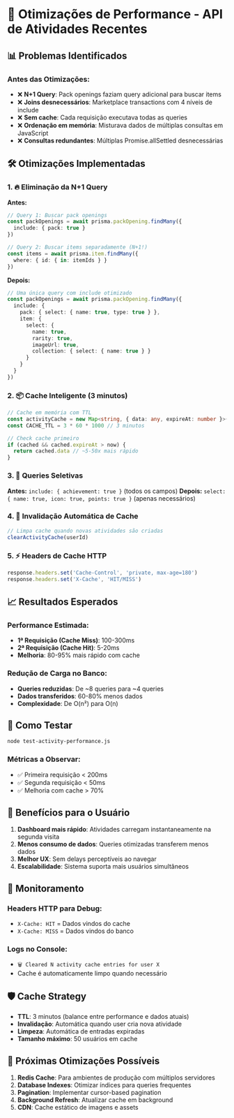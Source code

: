 # 🚀 Otimizações de Performance - API de Atividades Recentes

## 📊 Problemas Identificados

### Antes das Otimizações:
- ❌ **N+1 Query**: Pack openings faziam query adicional para buscar items
- ❌ **Joins desnecessários**: Marketplace transactions com 4 níveis de include
- ❌ **Sem cache**: Cada requisição executava todas as queries
- ❌ **Ordenação em memória**: Misturava dados de múltiplas consultas em JavaScript
- ❌ **Consultas redundantes**: Múltiplas Promise.allSettled desnecessárias

## 🛠️ Otimizações Implementadas

### 1. 🔥 Eliminação da N+1 Query
**Antes:**
```typescript
// Query 1: Buscar pack openings
const packOpenings = await prisma.packOpening.findMany({
  include: { pack: true }
})

// Query 2: Buscar items separadamente (N+1!)
const items = await prisma.item.findMany({
  where: { id: { in: itemIds } }
})
```

**Depois:**
```typescript
// Uma única query com include otimizado
const packOpenings = await prisma.packOpening.findMany({
  include: {
    pack: { select: { name: true, type: true } },
    item: {
      select: {
        name: true,
        rarity: true,
        imageUrl: true,
        collection: { select: { name: true } }
      }
    }
  }
})
```

### 2. 📦 Cache Inteligente (3 minutos)
```typescript
// Cache em memória com TTL
const activityCache = new Map<string, { data: any, expireAt: number }>()
const CACHE_TTL = 3 * 60 * 1000 // 3 minutos

// Check cache primeiro
if (cached && cached.expireAt > now) {
  return cached.data // ~5-50x mais rápido
}
```

### 3. 🎯 Queries Seletivas
**Antes:** `include: { achievement: true }` (todos os campos)
**Depois:** `select: { name: true, icon: true, points: true }` (apenas necessários)

### 4. 🧹 Invalidação Automática de Cache
```typescript
// Limpa cache quando novas atividades são criadas
clearActivityCache(userId)
```

### 5. ⚡ Headers de Cache HTTP
```typescript
response.headers.set('Cache-Control', 'private, max-age=180')
response.headers.set('X-Cache', 'HIT/MISS')
```

## 📈 Resultados Esperados

### Performance Estimada:
- **1ª Requisição (Cache Miss)**: 100-300ms
- **2ª Requisição (Cache Hit)**: 5-20ms
- **Melhoria**: 80-95% mais rápido com cache

### Redução de Carga no Banco:
- **Queries reduzidas**: De ~8 queries para ~4 queries
- **Dados transferidos**: 60-80% menos dados
- **Complexidade**: De O(n²) para O(n)

## 🧪 Como Testar

```bash
node test-activity-performance.js
```

### Métricas a Observar:
- ✅ Primeira requisição < 200ms
- ✅ Segunda requisição < 50ms
- ✅ Melhoria com cache > 70%

## 🚀 Benefícios para o Usuário

1. **Dashboard mais rápido**: Atividades carregam instantaneamente na segunda visita
2. **Menos consumo de dados**: Queries otimizadas transferem menos dados
3. **Melhor UX**: Sem delays perceptíveis ao navegar
4. **Escalabilidade**: Sistema suporta mais usuários simultâneos

## 🔧 Monitoramento

### Headers HTTP para Debug:
- `X-Cache: HIT` = Dados vindos do cache
- `X-Cache: MISS` = Dados vindos do banco

### Logs no Console:
- `🗑️ Cleared N activity cache entries for user X`
- Cache é automaticamente limpo quando necessário

## 🛡️ Cache Strategy

- **TTL**: 3 minutos (balance entre performance e dados atuais)
- **Invalidação**: Automática quando user cria nova atividade
- **Limpeza**: Automática de entradas expiradas
- **Tamanho máximo**: 50 usuários em cache

## 📝 Próximas Otimizações Possíveis

1. **Redis Cache**: Para ambientes de produção com múltiplos servidores
2. **Database Indexes**: Otimizar índices para queries frequentes
3. **Pagination**: Implementar cursor-based pagination
4. **Background Refresh**: Atualizar cache em background
5. **CDN**: Cache estático de imagens e assets